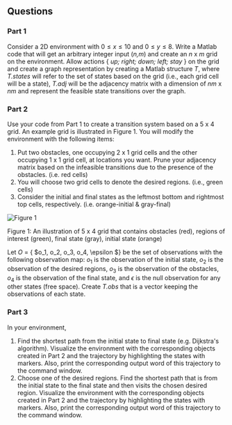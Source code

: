 ## Questions

### Part 1 

Consider a 2D environment with $0 \le x \le 10$ and $0 \le y \le 8$. Write a Matlab code that
will get an arbitrary integer input (*n,m*) and create an *n* x *m* grid on the environment. Allow actions
{ *up; right; down; left; stay* } on the grid and create a graph representation by creating a Matlab structure *T*,
where *T.states* will refer to the set of states based on the grid (i.e., each grid cell will be a state), *T.adj* will
be the adjacency matrix with a dimension of *nm* x *nm* and represent the feasible state transitions over the
graph.


### Part 2
Use your code from Part 1 to create a transition system based on a 5 x 4 grid. An example grid is
illustrated in Figure 1. You will modify the environment with the following items:

1. Put two obstacles, one occupying 2 x 1 grid cells and the other occupying 1 x 1 grid cell, at locations
you want. Prune your adjacency matrix based on the infeasible transitions due to the presence of the
obstacles. (i.e. red cells)
2. You will choose two grid cells to denote the desired regions. (i.e., green cells)
3. Consider the initial and final states as the leftmost bottom and rightmost top cells, respectively. (i.e.
orange-initial & gray-final)

![Figure 1](https://user-images.githubusercontent.com/80203709/157149887-b6f3c911-d76e-4fb9-87de-23a4570fd279.png)

Figure 1: An illustration of 5 x 4 grid that contains obstacles (red), regions of interest (green), final state
(gray), initial state (orange)


Let *O* = { $o_1, o_2, o_3, o_4, \epsilon $} be the set of observations with the following observation map: $o_1$ is the
observation of the initial state, $o_2$ is the observation of the desired regions, $o_3$ is the observation of the
obstacles, $o_4$ is the observation of the final state, and $\epsilon$ is the null observation for any other states (free
space). Create *T.obs* that is a vector keeping the observations of each state.

### Part 3

In your environment,

1. Find the shortest path from the initial state to final state (e.g. Dijkstra's algorithm). Visualize the
environment with the corresponding objects created in Part 2 and the trajectory by highlighting the
states with markers. Also, print the corresponding output word of this trajectory to the command window.
2. Choose one of the desired regions. Find the shortest path that is from the initial state to the final
state and then visits the chosen desired region. Visualize the environment with the corresponding
objects created in Part 2 and the trajectory by highlighting the states with markers. Also, print the
corresponding output word of this trajectory to the command window.



